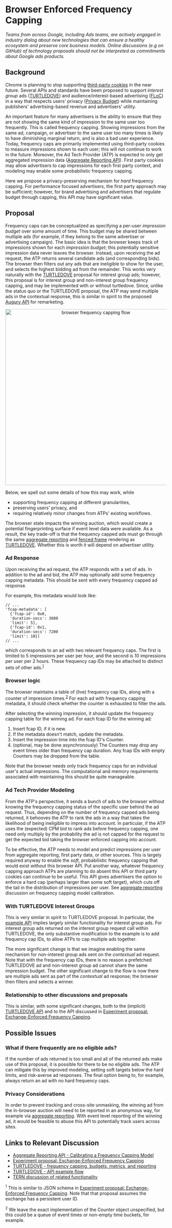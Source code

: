 # Browser Enforced Frequency Capping

*Teams from across Google, including Ads teams, are actively engaged in industry dialog about new technologies that can ensure a healthy ecosystem and preserve core business models. Online discussions (e.g on GitHub) of technology proposals should not be interpreted as commitments about Google ads products.*

## Background

Chrome is planning to stop supporting [third-party cookies](https://blog.chromium.org/2020/01/building-more-private-web-path-towards.html) in the near future. Several APIs and standards have been proposed to support *interest group* ads ([TURTLEDOVE](https://github.com/michaelkleber/turtledove)) and audience/interest-based advertising ([FLoC](https://github.com/jkarlin/floc)) in a way that respects users' privacy ([Privacy Budget](https://github.com/bslassey/privacy-budget)) while maintaining publishers' advertising-based revenue and advertisers' utility.

An important feature for many advertisers is the ability to ensure that they are not showing the same kind of impression to the same user too frequently. This is called frequency capping. Showing impressions from the same ad, campaign, or advertiser to the same user too many times is likely to have diminishing marginal return, and is also a bad user experience. Today, frequency caps are primarily implemented using third-party cookies to measure impressions shown to each user; this will not continue to work in the future. Moreover, the Ad Tech Provider (ATP) is expected to only get aggregated impression data ([Aggregate Reporting API](https://github.com/csharrison/aggregate-reporting-api)). First party cookies may allow advertisers to cap impressions for each first party context, and modeling may enable some probabilistic frequency capping.

Here we propose a privacy-preserving mechanism for *hard* frequency capping. For performance focused advertisers, the first party approach may be sufficient; however, for brand advertising and advertisers that regulate budget through capping, this API may have significant value.

## Proposal

Frequency caps can be conceptualized as specifying a per-user *impression budget* over some amount of time. This budget may be shared between multiple ads (for example, if they belong to the same advertiser or advertising campaign). The basic idea is that the browser keeps track of impressions shown for each *impression budget*; this potentially sensitive impression data never leaves the browser. Instead, upon receiving the ad request, the ATP returns several candidate ads (and corresponding bids). The browser then filters out any ads that are ineligible to show for the user, and selects the highest bidding ad from the remainder. This works very naturally with the [TURTLEDOVE](https://github.com/michaelkleber/turtledove) proposal for interest group ads; however, this proposal is for interest group and non-interest group frequency capping, and may be implemented with or without turtledove. Since, unlike the status quo or the TURTLEDOVE proposal, the ATP may send multiple ads in the contextual response, this is similar in spirit to the proposed [Augury API](https://github.com/google/ads-privacy/tree/master/proposals/augury) for remarketing.

<p align="center"><img src="./browser-frequency-capping-flow.png" alt="browser frequency capping flow" width="550"/></p>

Below, we spell out some details of how this may work, while

 * supporting frequency capping at different granularities,
 * preserving users' privacy, and
 * requiring relatively minor changes from ATPs' existing workflows.

The browser state impacts the winning auction, which would create a potential fingerprinting surface if event level data were available. As a result, the key trade-off is that the frequency capped ads must go through the same [aggregate reporting](https://github.com/csharrison/aggregate-reporting-api) and [fenced frame](https://github.com/shivanigithub/fenced-frame/) rendering as [TURTLEDOVE](https://github.com/michaelkleber/turtledove). Whether this is worth it will depend on advertiser utility.

### Ad Response

Upon receiving the ad request, the ATP responds with a set of ads. In addition to the ad and bid, the ATP may optionally add some frequency capping metadata. This should be sent with every frequency capped ad response.

For example, this metadata would look like:

```jsonc
// ...
'fcap-metadata': [
  {'fcap-id': 0x0,
  'duration-secs': 3600
  'limit': 5},
  {'fcap-id': 0x1,
  'duration-secs': 7200
  'limit': 10}]
// ...
```

which corresponds to an ad with two relevant frequency caps. The first is limited to 5 impressions per user per hour, and the second is 10 impressions per user per 2 hours. These frequency cap IDs may be attached to distinct sets of other ads.<sup>[1](#footnote1)</sup>

### Browser logic

The browser maintains a table of (live) frequency cap IDs, along with a counter of impression times.<sup>[2](#footnote2)</sup> For each ad with frequency capping metadata, it should check whether the counter is exhausted to filter the ads.

After selecting the winning impression, it should update the frequency capping table for the winning ad. For each fcap ID for the winning ad:

1. Insert fcap ID, if it is new.
2. If the metadata doesn't match, update the metadata.
3. Insert the impression time into the fcap ID's Counter.
4. (optional, may be done asynchronously) The Counters may drop any event times older than frequency cap duration. Any fcap IDs with empty Counters may be dropped from the table.

Note that the browser needs only track frequency caps for an individual user's actual impressions. The computational and memory requirements associated with maintaining this should be quite manageable.

### Ad Tech Provider Modeling

From the ATP's perspective, it sends a bunch of ads to the browser without knowing the frequency capping status of the specific user behind the ad request. Thus, depending on the number of frequency capped ads being returned, it behooves the ATP to rank the ads in a way that takes the likelihood of being ineligible to impress into account. In particular, if the ATP uses the (expected) CPM bid to rank ads before frequency capping, one need only multiply by the probability the ad is not capped for the request to get the expected bid taking the browser enforced capping into account.

To be effective, the ATP needs to model and predict impressions per user from aggregate reporting, first party data, or other sources. This is largely required anyway to enable the *soft*, probabilistic frequency capping that would exist without this browser API. Put another way, whatever frequency capping approach ATPs are planning to do absent this API or third party cookies can continue to be useful. This API gives advertisers the option to enforce a hard cap (perhaps larger than some soft target), which cuts off the tail in the distribution of impressions per user. See [aggregate reporting](https://github.com/csharrison/aggregate-reporting-api#advanced-example-calibrating-a-frequency-capping-model) discussion on frequency capping model calibration.

### With TURTLEDOVE Interest Groups

This is very similar in spirit to TURTLEDOVE proposal. In particular, the [example API](https://github.com/WICG/turtledove#api-example-flow) implies largely similar functionality for interest group ads. For interest group ads returned on the interest group request call within TURTLEDOVE, the only substantive modification to the example is to add frequency cap IDs, to allow ATPs to cap multiple ads together.

The more significant change is that we imagine enabling the same mechanism for non-interest group ads sent on the *contextual* ad request. Note that with the frequency cap IDs, there is no reason a prefetched TURTLEDOVE ad and non-interest group ad cannot share the same impression budget. The other significant change to the flow is now there are multiple ads sent as part of the *contextual* ad response; the browser then filters and selects a winner.

### Relationship to other discussions and proposals

This is similar, with some significant changes, both to the (implicit) [TURTLEDOVE API](https://github.com/WICG/turtledove#api-example-flow) and to the API discussed in [Experiment proposal: Exchange-Enforced Frequency Capping](https://github.com/google/rtb-experimental/tree/master/experiments/frequency-capping).

## Possible Issues

### What if there frequently are no eligible ads?

If the number of ads returned is too small and all of the returned ads make use of this proposal, it is possible for there to be no eligible ads. The ATP can mitigate this by improved modeling, setting soft targets below the hard limits, and risk-averse ad responses. The final option being to, for example, always return an ad with no hard frequency caps.

### Privacy Considerations

In order to prevent tracking and cross-site unmasking, the winning ad from the in-browser auction will need to be reported in an anonymous way, for example via [aggregate reporting](https://github.com/csharrison/aggregate-reporting-api). With event level reporting of the winning ad, it would be feasible to abuse this API to potentially track users across sites.

## Links to Relevant Discussion

 * [Aggregate Reporting API - Calibrating a Frequency Capping Model](https://github.com/csharrison/aggregate-reporting-api#advanced-example-calibrating-a-frequency-capping-model)
 * [Experiment proposal: Exchange-Enforced Frequency Capping](https://github.com/google/rtb-experimental/tree/master/experiments/frequency-capping)
 * [TURTLEDOVE - frequency capping, budgets, metrics, and reporting](https://github.com/WICG/turtledove#frequency-capping-budgets-metrics-and-reporting)
 * [TURTLEDOVE - API example flow](https://github.com/WICG/turtledove#api-example-flow)
 * [TERN discussion of related functionality](https://github.com/WICG/turtledove/blob/master/TERN.md#b-the-ssp)
 
<sup><a name="footnote1">1</a></sup> This is similar to JSON schema in [Experiment proposal: Exchange-Enforced Frequency Capping](https://github.com/google/rtb-experimental/tree/master/experiments/frequency-capping). Note that that proposal assumes the exchange has a persistent user ID.

<sup><a name="footnote2">2</a></sup> We leave the exact implementation of the Counter object unspecified, but this could be a queue of event times or non-empty time buckets, for example.
